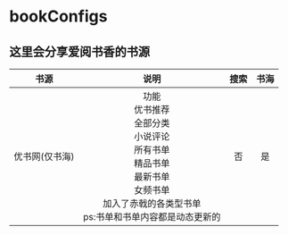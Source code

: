 # bookConfigs
这里会分享爱阅书香的书源
------
|书源|说明|搜索|书海|
|:---:|:---:|:---:|:---:|
优书网(仅书海)|功能</br>优书推荐</br>全部分类</br>小说评论</br>所有书单</br>精品书单</br>最新书单</br>女频书单</br>加入了赤戟的各类型书单</br>ps:书单和书单内容都是动态更新的|否|是
